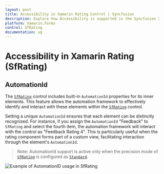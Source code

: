 ```yaml
---
layout: post
title: Accessibility in Xamarin Rating Control | Syncfusion
description: Explore how Accessibility is supported in the Syncfusion Xamarin Rating (SfRating) control, with a focus on AutomationId.
platform: Xamarin.Forms
control: SfRating
documentation: ug
---
```

# Accessibility in Xamarin Rating (SfRating)
## AutomationId 

The [`SfRating`](https://help.syncfusion.com/cr/xamarin/Syncfusion.SfRating.XForms.SfRating.html) control includes built-in `AutomationId` properties for its inner elements. This feature allows the automation framework to effectively identify and interact with these elements within the [`SfRating`](https://help.syncfusion.com/cr/xamarin/Syncfusion.SfRating.XForms.SfRating.html) control.

Setting a unique `AutomationId` ensures that each element can be distinctly recognized. For instance, if you assign the `AutomationId` "Feedback" to `SfRating` and select the fourth item, the automation framework will interact with the control as "Feedback Rating 4". This is particularly useful when the rating component forms part of a custom view, facilitating interaction through the element's `AutomationId`.
> Note: AutomationId support is active only when the precision mode of [`SfRating`](https://help.syncfusion.com/cr/xamarin/Syncfusion.SfRating.XForms.SfRating.html) is configured as [`Standard`](https://help.syncfusion.com/cr/xamarin/Syncfusion.SfRating.XForms.Precision.html#Syncfusion_SfRating_XForms_Precision_Standard).

![Example of AutomationID usage in SfRating](images/AutomationId.png)
